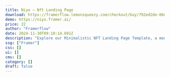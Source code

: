 ```yaml
---
title: Niyo — Nft Landing Page
download: https://framerflow.lemonsqueezy.com/checkout/buy/792ed2de-06ea-4104-93f2-6f471cb2319b
demo: https://niyo.framer.ai/
price: 22
author: "Framerflow"
date: 2024-11-30T09:10:14.691Z
description: "Explore our Minimalistic NFT Landing Page Template, a modern masterpiece designed for digital excellence. With a seamless blend of sophistication and functionality, it's perfect for various applications, from ICOs to NFTs."
ssg: ["Framer"]
css: []
ui: []
cms: []
category: []
draft: false
---
```

